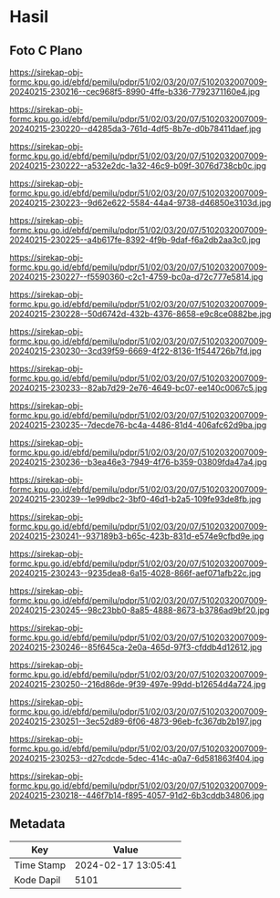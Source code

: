 # Hasil

## Foto C Plano

https://sirekap-obj-formc.kpu.go.id/ebfd/pemilu/pdpr/51/02/03/20/07/5102032007009-20240215-230216--cec968f5-8990-4ffe-b336-7792371160e4.jpg

https://sirekap-obj-formc.kpu.go.id/ebfd/pemilu/pdpr/51/02/03/20/07/5102032007009-20240215-230220--d4285da3-761d-4df5-8b7e-d0b78411daef.jpg

https://sirekap-obj-formc.kpu.go.id/ebfd/pemilu/pdpr/51/02/03/20/07/5102032007009-20240215-230222--a532e2dc-1a32-46c9-b09f-3076d738cb0c.jpg

https://sirekap-obj-formc.kpu.go.id/ebfd/pemilu/pdpr/51/02/03/20/07/5102032007009-20240215-230223--9d62e622-5584-44a4-9738-d46850e3103d.jpg

https://sirekap-obj-formc.kpu.go.id/ebfd/pemilu/pdpr/51/02/03/20/07/5102032007009-20240215-230225--a4b617fe-8392-4f9b-9daf-f6a2db2aa3c0.jpg

https://sirekap-obj-formc.kpu.go.id/ebfd/pemilu/pdpr/51/02/03/20/07/5102032007009-20240215-230227--f5590360-c2c1-4759-bc0a-d72c777e5814.jpg

https://sirekap-obj-formc.kpu.go.id/ebfd/pemilu/pdpr/51/02/03/20/07/5102032007009-20240215-230228--50d6742d-432b-4376-8658-e9c8ce0882be.jpg

https://sirekap-obj-formc.kpu.go.id/ebfd/pemilu/pdpr/51/02/03/20/07/5102032007009-20240215-230230--3cd39f59-6669-4f22-8136-1f544726b7fd.jpg

https://sirekap-obj-formc.kpu.go.id/ebfd/pemilu/pdpr/51/02/03/20/07/5102032007009-20240215-230233--82ab7d29-2e76-4649-bc07-ee140c0067c5.jpg

https://sirekap-obj-formc.kpu.go.id/ebfd/pemilu/pdpr/51/02/03/20/07/5102032007009-20240215-230235--7decde76-bc4a-4486-81d4-406afc62d9ba.jpg

https://sirekap-obj-formc.kpu.go.id/ebfd/pemilu/pdpr/51/02/03/20/07/5102032007009-20240215-230236--b3ea46e3-7949-4f76-b359-03809fda47a4.jpg

https://sirekap-obj-formc.kpu.go.id/ebfd/pemilu/pdpr/51/02/03/20/07/5102032007009-20240215-230239--1e99dbc2-3bf0-46d1-b2a5-109fe93de8fb.jpg

https://sirekap-obj-formc.kpu.go.id/ebfd/pemilu/pdpr/51/02/03/20/07/5102032007009-20240215-230241--937189b3-b65c-423b-831d-e574e9cfbd9e.jpg

https://sirekap-obj-formc.kpu.go.id/ebfd/pemilu/pdpr/51/02/03/20/07/5102032007009-20240215-230243--9235dea8-6a15-4028-866f-aef071afb22c.jpg

https://sirekap-obj-formc.kpu.go.id/ebfd/pemilu/pdpr/51/02/03/20/07/5102032007009-20240215-230245--98c23bb0-8a85-4888-8673-b3786ad9bf20.jpg

https://sirekap-obj-formc.kpu.go.id/ebfd/pemilu/pdpr/51/02/03/20/07/5102032007009-20240215-230246--85f645ca-2e0a-465d-97f3-cfddb4d12612.jpg

https://sirekap-obj-formc.kpu.go.id/ebfd/pemilu/pdpr/51/02/03/20/07/5102032007009-20240215-230250--216d86de-9f39-497e-99dd-b12654d4a724.jpg

https://sirekap-obj-formc.kpu.go.id/ebfd/pemilu/pdpr/51/02/03/20/07/5102032007009-20240215-230251--3ec52d89-6f06-4873-96eb-fc367db2b197.jpg

https://sirekap-obj-formc.kpu.go.id/ebfd/pemilu/pdpr/51/02/03/20/07/5102032007009-20240215-230253--d27cdcde-5dec-414c-a0a7-6d581863f404.jpg

https://sirekap-obj-formc.kpu.go.id/ebfd/pemilu/pdpr/51/02/03/20/07/5102032007009-20240215-230218--446f7b14-f895-4057-91d2-6b3cddb34806.jpg


## Metadata

| Key        | Value               |
| ---------- | ------------------- |
| Time Stamp | 2024-02-17 13:05:41 |
| Kode Dapil | 5101                |




